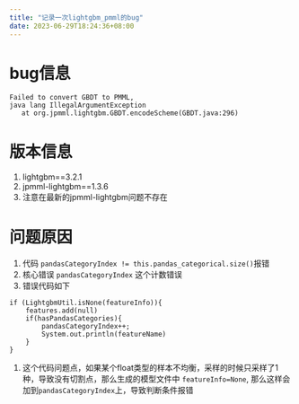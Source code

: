 ```yaml
---
title: "记录一次lightgbm_pmml的bug"
date: 2023-06-29T18:24:36+08:00
---
```


# bug信息

```
Failed to convert GBDT to PMML, 
java lang IllegalArgumentException 
   at org.jpmml.lightgbm.GBDT.encodeScheme(GBDT.java:296)
```

# 版本信息

1. lightgbm==3.2.1
1. jpmml-lightgbm==1.3.6
1. 注意在最新的jpmml-lightgbm问题不存在

# 问题原因

1. 代码 `pandasCategoryIndex != this.pandas_categorical.size()`报错
1. 核心错误 `pandasCategoryIndex` 这个计数错误
1. 错误代码如下
``` 
if (LightgbmUtil.isNone(featureInfo)){
    features.add(null)
    if(hasPandasCategories){
        pandasCategoryIndex++;
        System.out.println(featureName)
    }
}
````
1. 这个代码问题点，如果某个float类型的样本不均衡，采样的时候只采样了1种，导致没有切割点，那么生成的模型文件中 `featureInfo=None`, 那么这样会加到`pandasCategoryIndex`上，导致判断条件报错